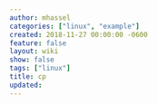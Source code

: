 ```yaml
---
author: mhassel
categories: ["linux", "example"]
created: 2018-11-27 00:00:00 -0600
feature: false
layout: wiki
show: false
tags: ["linux"]
title: cp
updated:
---
```

